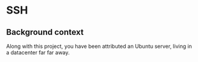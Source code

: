 # SSH
## Background context

Along with this project, you have been attributed an Ubuntu server, living in a datacenter far far away.
